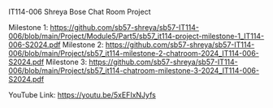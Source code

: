 IT114-006
Shreya Bose
Chat Room Project

Milestone 1: https://github.com/sb57-shreya/sb57-IT114-006/blob/main/Project/Module5/Part5/sb57_it114-project-milestone-1_IT114-006-S2024.pdf
Milestone 2: https://github.com/sb57-shreya/sb57-IT114-006/blob/main/Project/sb57_it114-milestone-2-chatroom-2024_IT114-006-S2024.pdf
Milestone 3: https://github.com/sb57-shreya/sb57-IT114-006/blob/main/Project/sb57_it114-chatroom-milestone-3-2024_IT114-006-S2024.pdf

YouTube Link: https://youtu.be/5xEFIxNJyfs
